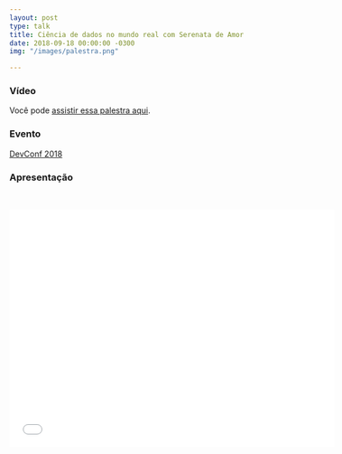 ```yaml
---
layout: post
type: talk
title: Ciência de dados no mundo real com Serenata de Amor
date: 2018-09-18 00:00:00 -0300
img: "/images/palestra.png"

---
```

### Vídeo

Você pode [assistir essa palestra aqui](https://videoh.infoq.com/presentations-br/devconf2018-JessicaTemporal-Dados.mp4).

### Evento

[DevConf 2018](https://www.sympla.com.br/devconf-2018__233687)

### Apresentação

<br><center>

<iframe src="//slides.com/jtemporal/serenata-devconf/embed" width="576" height="420" scrolling="no" frameborder="0" webkitallowfullscreen mozallowfullscreen allowfullscreen></iframe>

</center>